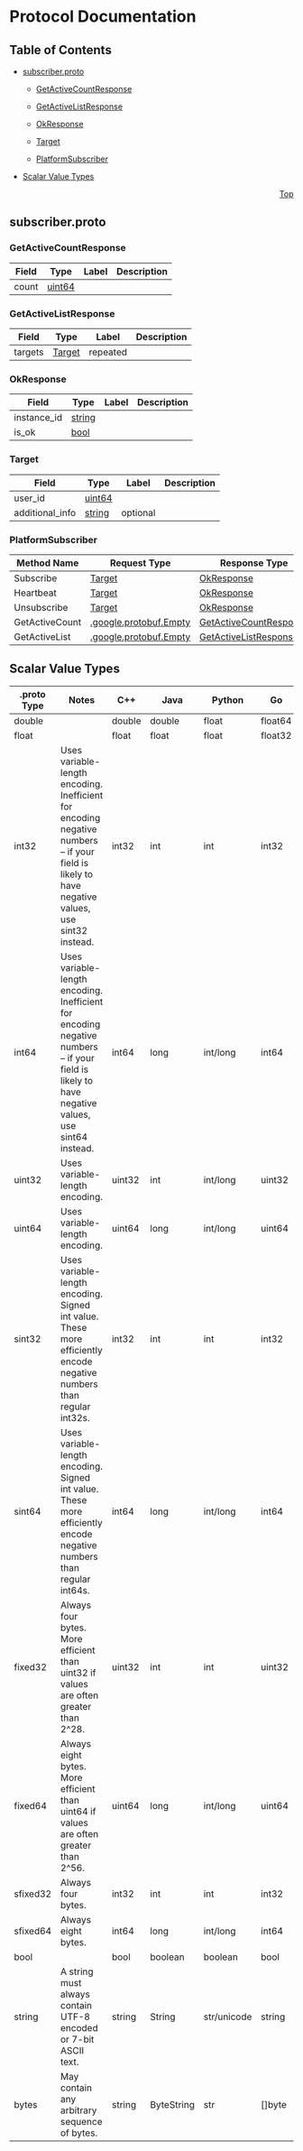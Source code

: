 # Protocol Documentation
<a name="top"></a>

## Table of Contents

- [subscriber.proto](#subscriber-proto)
    - [GetActiveCountResponse](#platform_subscriber-GetActiveCountResponse)
    - [GetActiveListResponse](#platform_subscriber-GetActiveListResponse)
    - [OkResponse](#platform_subscriber-OkResponse)
    - [Target](#platform_subscriber-Target)
  
    - [PlatformSubscriber](#platform_subscriber-PlatformSubscriber)
  
- [Scalar Value Types](#scalar-value-types)



<a name="subscriber-proto"></a>
<p align="right"><a href="#top">Top</a></p>

## subscriber.proto



<a name="platform_subscriber-GetActiveCountResponse"></a>

### GetActiveCountResponse



| Field | Type | Label | Description |
| ----- | ---- | ----- | ----------- |
| count | [uint64](#uint64) |  |  |






<a name="platform_subscriber-GetActiveListResponse"></a>

### GetActiveListResponse



| Field | Type | Label | Description |
| ----- | ---- | ----- | ----------- |
| targets | [Target](#platform_subscriber-Target) | repeated |  |






<a name="platform_subscriber-OkResponse"></a>

### OkResponse



| Field | Type | Label | Description |
| ----- | ---- | ----- | ----------- |
| instance_id | [string](#string) |  |  |
| is_ok | [bool](#bool) |  |  |






<a name="platform_subscriber-Target"></a>

### Target



| Field | Type | Label | Description |
| ----- | ---- | ----- | ----------- |
| user_id | [uint64](#uint64) |  |  |
| additional_info | [string](#string) | optional |  |





 

 

 


<a name="platform_subscriber-PlatformSubscriber"></a>

### PlatformSubscriber


| Method Name | Request Type | Response Type | Description |
| ----------- | ------------ | ------------- | ------------|
| Subscribe | [Target](#platform_subscriber-Target) | [OkResponse](#platform_subscriber-OkResponse) |  |
| Heartbeat | [Target](#platform_subscriber-Target) | [OkResponse](#platform_subscriber-OkResponse) |  |
| Unsubscribe | [Target](#platform_subscriber-Target) | [OkResponse](#platform_subscriber-OkResponse) |  |
| GetActiveCount | [.google.protobuf.Empty](#google-protobuf-Empty) | [GetActiveCountResponse](#platform_subscriber-GetActiveCountResponse) |  |
| GetActiveList | [.google.protobuf.Empty](#google-protobuf-Empty) | [GetActiveListResponse](#platform_subscriber-GetActiveListResponse) |  |

 



## Scalar Value Types

| .proto Type | Notes | C++ | Java | Python | Go | C# | PHP | Ruby |
| ----------- | ----- | --- | ---- | ------ | -- | -- | --- | ---- |
| <a name="double" /> double |  | double | double | float | float64 | double | float | Float |
| <a name="float" /> float |  | float | float | float | float32 | float | float | Float |
| <a name="int32" /> int32 | Uses variable-length encoding. Inefficient for encoding negative numbers – if your field is likely to have negative values, use sint32 instead. | int32 | int | int | int32 | int | integer | Bignum or Fixnum (as required) |
| <a name="int64" /> int64 | Uses variable-length encoding. Inefficient for encoding negative numbers – if your field is likely to have negative values, use sint64 instead. | int64 | long | int/long | int64 | long | integer/string | Bignum |
| <a name="uint32" /> uint32 | Uses variable-length encoding. | uint32 | int | int/long | uint32 | uint | integer | Bignum or Fixnum (as required) |
| <a name="uint64" /> uint64 | Uses variable-length encoding. | uint64 | long | int/long | uint64 | ulong | integer/string | Bignum or Fixnum (as required) |
| <a name="sint32" /> sint32 | Uses variable-length encoding. Signed int value. These more efficiently encode negative numbers than regular int32s. | int32 | int | int | int32 | int | integer | Bignum or Fixnum (as required) |
| <a name="sint64" /> sint64 | Uses variable-length encoding. Signed int value. These more efficiently encode negative numbers than regular int64s. | int64 | long | int/long | int64 | long | integer/string | Bignum |
| <a name="fixed32" /> fixed32 | Always four bytes. More efficient than uint32 if values are often greater than 2^28. | uint32 | int | int | uint32 | uint | integer | Bignum or Fixnum (as required) |
| <a name="fixed64" /> fixed64 | Always eight bytes. More efficient than uint64 if values are often greater than 2^56. | uint64 | long | int/long | uint64 | ulong | integer/string | Bignum |
| <a name="sfixed32" /> sfixed32 | Always four bytes. | int32 | int | int | int32 | int | integer | Bignum or Fixnum (as required) |
| <a name="sfixed64" /> sfixed64 | Always eight bytes. | int64 | long | int/long | int64 | long | integer/string | Bignum |
| <a name="bool" /> bool |  | bool | boolean | boolean | bool | bool | boolean | TrueClass/FalseClass |
| <a name="string" /> string | A string must always contain UTF-8 encoded or 7-bit ASCII text. | string | String | str/unicode | string | string | string | String (UTF-8) |
| <a name="bytes" /> bytes | May contain any arbitrary sequence of bytes. | string | ByteString | str | []byte | ByteString | string | String (ASCII-8BIT) |

